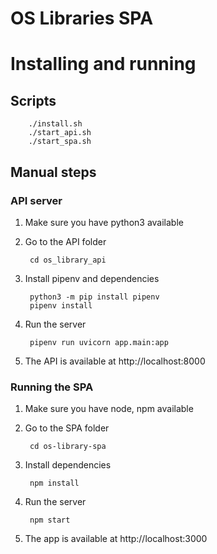 # OS Libraries SPA

# Installing and running

## Scripts

        ./install.sh
        ./start_api.sh
        ./start_spa.sh

## Manual steps

### API server
1. Make sure you have python3 available
2. Go to the API folder

        cd os_library_api

3. Install pipenv and dependencies

        python3 -m pip install pipenv
        pipenv install

4. Run the server

        pipenv run uvicorn app.main:app

5. The API is available at http://localhost:8000

### Running the SPA
1. Make sure you have node, npm available
2. Go to the SPA folder

        cd os-library-spa

3. Install dependencies

        npm install

4. Run the server

        npm start

5. The app is available at http://localhost:3000